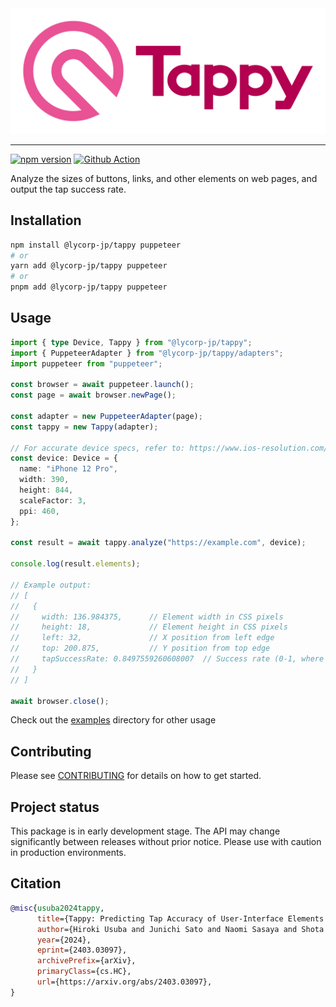 <div align="center">
  <img width="828" src="./logo/tappy-logo-horizontal.png" alt="Tappy" />
</div>


---

[![npm version](https://badgen.net/npm/v/@lycorp-jp/tappy)](https://www.npmjs.com/package/@lycorp-jp/tappy)
[![Github Action](https://github.com/yahoojapan/tappy/actions/workflows/ci.yml/badge.svg)](https://github.com/yahoojapan/tappy/actions/workflows/ci.yml)

Analyze the sizes of buttons, links, and other elements on web pages, and output the tap success rate.

## Installation

```bash
npm install @lycorp-jp/tappy puppeteer
# or
yarn add @lycorp-jp/tappy puppeteer
# or
pnpm add @lycorp-jp/tappy puppeteer
```

## Usage

```typescript
import { type Device, Tappy } from "@lycorp-jp/tappy";
import { PuppeteerAdapter } from "@lycorp-jp/tappy/adapters";
import puppeteer from "puppeteer";

const browser = await puppeteer.launch();
const page = await browser.newPage();

const adapter = new PuppeteerAdapter(page);
const tappy = new Tappy(adapter);

// For accurate device specs, refer to: https://www.ios-resolution.com/
const device: Device = {
  name: "iPhone 12 Pro",
  width: 390,
  height: 844,
  scaleFactor: 3,
  ppi: 460,
};

const result = await tappy.analyze("https://example.com", device);

console.log(result.elements);

// Example output:
// [
//   {
//     width: 136.984375,      // Element width in CSS pixels
//     height: 18,             // Element height in CSS pixels
//     left: 32,               // X position from left edge
//     top: 200.875,           // Y position from top edge
//     tapSuccessRate: 0.8497559260608007  // Success rate (0-1, where 1 is 100%)
//   }
// ]

await browser.close();
```

Check out the [examples](./examples) directory for other usage

## Contributing

Please see [CONTRIBUTING](./CONTRIBUTING.md) for details on how to get started.

## Project status

This package is in early development stage. The API may change significantly between releases without prior notice. Please use with caution in production environments.

## Citation

```bibtex
@misc{usuba2024tappy,
      title={Tappy: Predicting Tap Accuracy of User-Interface Elements by Reverse-Engineering Webpage Structures},
      author={Hiroki Usuba and Junichi Sato and Naomi Sasaya and Shota Yamanaka and Fumiya Yamashita},
      year={2024},
      eprint={2403.03097},
      archivePrefix={arXiv},
      primaryClass={cs.HC},
      url={https://arxiv.org/abs/2403.03097},
}
```
